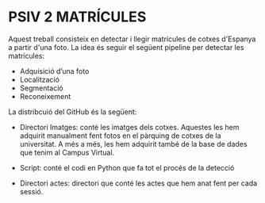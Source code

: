 # PSIV 2 MATRÍCULES

Aquest treball consisteix en detectar i llegir matrícules de cotxes d'Espanya a partir d'una foto. 
La idea és seguir el següent pipeline per detectar les matrícules:

- Adquisició d’una foto
- Localització
- Segmentació
- Reconeixement


La distribcuió del GitHub és la següent:
- Directori Imatges: conté les imatges dels cotxes. Aquestes les hem adquirit manualment fent fotos en el pàrquing de cotxes de la universitat. 
A més a més,  les hem adquirit també de la base de dades que tenim al Campus Virtual.

- Script: conté el codi en Python que fa tot el procés de la detecció

-  Directori actes: directori que conté les actes que hem anat fent per cada sessió. 

